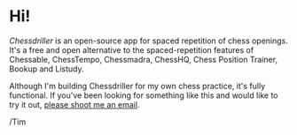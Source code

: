 # Hi!

*Chessdriller* is an open-source app for spaced repetition of chess openings. It's a free and open alternative to the spaced-repetition features of Chessable, ChessTempo, Chessmadra, ChessHQ, Chess Position Trainer, Bookup and Listudy.

Although I'm building Chessdriller for my own chess practice, it's fully functional. If you've been looking for something like this and would like to try it out, [please shoot me an email](mailto:tim@gurka.se?subject=Chessdriller).

/Tim
